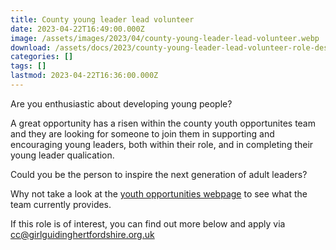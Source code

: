 ```yaml
---
title: County young leader lead volunteer
date: 2023-04-22T16:49:00.000Z
image: /assets/images/2023/04/county-young-leader-lead-volunteer.webp
download: /assets/docs/2023/county-young-leader-lead-volunteer-role-description.docx
categories: []
tags: []
lastmod: 2023-04-22T16:36:00.000Z
---
```

Are you enthusiastic about developing young people?

A great opportunity has a risen within the county youth opportunites team and they are looking for someone to join them in supporting and encouraging young leaders, both within their role, and in completing their young leader qualication.

Could you be the person to inspire the next generation of adult leaders?

Why not take a look at the [youth opportunities webpage](/youth-opportunities/) to see what the team currently provides.

If this role is of interest, you can find out more below and apply via <cc@girlguidinghertfordshire.org.uk>
